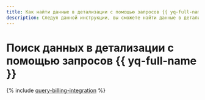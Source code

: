 ```yaml
---
title: Как найти данные в детализации с помощью запросов {{ yq-full-name }}
description: Следуя данной инструкции, вы сможете найти данные в детализации с помощью запросов {{ yq-full-name }}.
---
```


# Поиск данных в детализации с помощью запросов {{ yq-full-name }}


{% include [query-billing-integration](../../query/_includes/billing.md) %}